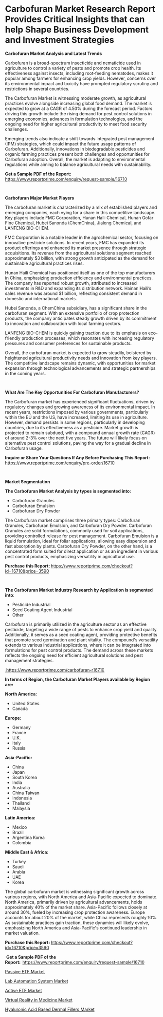 <p><h1>Carbofuran Market Research Report Provides Critical Insights that can help Shape Business Development and Investment Strategies</h1></p><p><strong>Carbofuran Market Analysis and Latest Trends</strong></p>
<p><p>Carbofuran is a broad-spectrum insecticide and nematicide used in agriculture to control a variety of pests and promote crop health. Its effectiveness against insects, including root-feeding nematodes, makes it popular among farmers for enhancing crop yields. However, concerns over its environmental impact and toxicity have prompted regulatory scrutiny and restrictions in several countries.</p><p>The Carbofuran Market is witnessing moderate growth, as agricultural practices evolve alongside increasing global food demand. The market is expected to grow at a CAGR of 4.50% during the forecast period. Factors driving this growth include the rising demand for pest control solutions in emerging economies, advances in formulation technologies, and the ongoing need for higher agricultural productivity to meet food security challenges. </p><p>Emerging trends also indicate a shift towards integrated pest management (IPM) strategies, which could impact the future usage patterns of Carbofuran. Additionally, innovations in biodegradable pesticides and organic farming practices present both challenges and opportunities for Carbofuran adoption. Overall, the market is adapting to environmental regulations while aiming to balance agricultural needs with sustainability.</p></p>
<p><strong>Get a Sample PDF of the Report:&nbsp;</strong> <a href="https://www.reportprime.com/enquiry/request-sample/16710?utm_campaign=38&utm_medium=2&utm_source=Github&utm_content=ia&utm_term=24112024&utm_id=carbofuran">https://www.reportprime.com/enquiry/request-sample/16710</a></p>
<p>&nbsp;</p>
<p><strong>Carbofuran Major Market Players</strong></p>
<p><p>The carbofuran market is characterized by a mix of established players and emerging companies, each vying for a share in this competitive landscape. Key players include FMC Corporation, Hunan Haili Chemical, Hunan Gofar Fine Chemical, Hubei Sanonda (ChemChina), Jialong Chemical, and LANFENG BIO-CHEM. </p><p>FMC Corporation is a notable leader in the agrochemical sector, focusing on innovative pesticide solutions. In recent years, FMC has expanded its product offerings and enhanced its market presence through strategic acquisitions. Its revenue from the agricultural solutions segment reached approximately $3 billion, with strong growth anticipated as the demand for sustainable agricultural practices rises.</p><p>Hunan Haili Chemical has positioned itself as one of the top manufacturers in China, emphasizing production efficiency and environmental practices. The company has reported robust growth, attributed to increased investments in R&D and expanding its distribution network. Hainan Haili’s sales revenue was around $1 billion, reflecting consistent demand in domestic and international markets.</p><p>Hubei Sanonda, a ChemChina subsidiary, has a significant share in the carbofuran segment. With an extensive portfolio of crop protection products, the company anticipates steady growth driven by its commitment to innovation and collaboration with local farming sectors. </p><p>LANFENG BIO-CHEM is quickly gaining traction due to its emphasis on eco-friendly production processes, which resonates with increasing regulatory pressures and consumer preferences for sustainable products. </p><p>Overall, the carbofuran market is expected to grow steadily, bolstered by heightened agricultural productivity needs and innovation from key players. The competitive landscape remains dynamic, with opportunities for market expansion through technological advancements and strategic partnerships in the coming years.</p></p>
<p>&nbsp;</p>
<p><strong>What Are The Key Opportunities For Carbofuran Manufacturers?</strong></p>
<p><p>The Carbofuran market has experienced significant fluctuations, driven by regulatory changes and growing awareness of its environmental impact. In recent years, restrictions imposed by various governments, particularly within the EU and the US, have increased, limiting its use in agriculture. However, demand persists in some regions, particularly in developing countries, due to its effectiveness as a pesticide. Market growth is projected to remain subdued, with a compound annual growth rate (CAGR) of around 2-3% over the next five years. The future will likely focus on alternative pest control solutions, paving the way for a gradual decline in Carbofuran usage.</p></p>
<p><strong>Inquire or Share Your Questions If Any Before Purchasing This Report:</strong> <a href="https://www.reportprime.com/enquiry/pre-order/16710?utm_campaign=38&utm_medium=2&utm_source=Github&utm_content=ia&utm_term=24112024&utm_id=carbofuran">https://www.reportprime.com/enquiry/pre-order/16710</a></p>
<p>&nbsp;</p>
<p><strong>Market Segmentation</strong></p>
<p><strong>The Carbofuran Market Analysis by types is segmented into:</strong></p>
<p><ul><li>Carbofuran Granules</li><li>Carbofuran Emulsion</li><li>Carbofuran Dry Powder</li></ul></p>
<p><p>The Carbofuran market comprises three primary types: Carbofuran Granules, Carbofuran Emulsion, and Carbofuran Dry Powder. Carbofuran Granules are solid formulations, commonly used for soil applications, providing controlled release for pest management. Carbofuran Emulsion is a liquid formulation, ideal for foliar applications, allowing easy dispersion and fast absorption by plants. Carbofuran Dry Powder, on the other hand, is a concentrated form suited for direct application or as an ingredient in various pest control products, emphasizing versatility in agricultural use.</p></p>
<p><strong>Purchase this Report:&nbsp;</strong><a href="https://www.reportprime.com/checkout?id=16710&price=3590&utm_campaign=38&utm_medium=2&utm_source=Github&utm_content=ia&utm_term=24112024&utm_id=carbofuran">https://www.reportprime.com/checkout?id=16710&price=3590</a></p>
<p>&nbsp;</p>
<p><strong>The Carbofuran Market Industry Research by Application is segmented into:</strong></p>
<p><ul><li>Pesticide Industrial</li><li>Seed Coating Agent Industrial</li><li>Other</li></ul></p>
<p><p>Carbofuran is primarily utilized in the agriculture sector as an effective pesticide, targeting a wide range of pests to enhance crop yield and quality. Additionally, it serves as a seed coating agent, providing protective benefits that promote seed germination and plant vitality. The compound's versatility extends to various industrial applications, where it can be integrated into formulations for pest control products. The demand across these markets reflects the ongoing need for efficient agricultural solutions and pest management strategies.</p></p>
<p><a href="https://www.reportprime.com/carbofuran-r16710?utm_campaign=38&utm_medium=2&utm_source=Github&utm_content=ia&utm_term=24112024&utm_id=carbofuran">&nbsp;https://www.reportprime.com/carbofuran-r16710</a></p>
<p><strong>In terms of Region, the Carbofuran Market Players available by Region are:</strong></p>
<p>
    <p> <strong> North America: </strong>
        <ul>
            <li>United States</li>
            <li>Canada</li>
        </ul>
        </p> 
    <p> <strong> Europe: </strong>
        <ul>
            <li>Germany</li>
            <li>France</li>
            <li>U.K.</li>
            <li>Italy</li>
            <li>Russia</li>
        </ul>
        </p> 
    <p> <strong> Asia-Pacific: </strong>
        <ul>
            <li>China</li>
            <li>Japan</li>
            <li>South Korea</li>
            <li>India</li>
            <li>Australia</li>
            <li>China Taiwan</li>
            <li>Indonesia</li>
            <li>Thailand</li>
            <li>Malaysia</li>
        </ul>
        </p> 
    <p> <strong> Latin America: </strong>
        <ul>
            <li>Mexico</li>
            <li>Brazil</li>
            <li>Argentina Korea</li>
            <li>Colombia</li>
        </ul>
        </p> 
    <p> <strong> Middle East & Africa: </strong>
        <ul>
            <li>Turkey</li>
            <li>Saudi</li>
            <li>Arabia</li>
            <li>UAE</li>
            <li>Korea</li>
        </ul>
    </p>
    </p>
<p><p>The global carbofuran market is witnessing significant growth across various regions, with North America and Asia-Pacific expected to dominate. North America, primarily driven by agricultural advancements, holds approximately 40% of the market share. Asia-Pacific follows closely at around 30%, fueled by increasing crop protection awareness. Europe accounts for about 20% of the market, while China represents roughly 10%. As sustainable practices gain traction, these dynamics will likely evolve, emphasizing North America and Asia-Pacific's continued leadership in market valuation.</p></p>
<p><strong>Purchase this Report: </strong><a href="https://www.reportprime.com/checkout?id=16710&price=3590&utm_campaign=38&utm_medium=2&utm_source=Github&utm_content=ia&utm_term=24112024&utm_id=carbofuran">https://www.reportprime.com/checkout?id=16710&price=3590</a></p>
<p>&nbsp;<strong>Get a Sample PDF of the Report:&nbsp;&nbsp;</strong><a href="https://www.reportprime.com/enquiry/request-sample/16710?utm_campaign=38&utm_medium=2&utm_source=Github&utm_content=ia&utm_term=24112024&utm_id=carbofuran">https://www.reportprime.com/enquiry/request-sample/16710</a></p>
<p><strong></strong></p>
<p><p><a href="https://issuu.com/reportprime-2/docs/passive-etf-market-size-2030.pptx_7c6452601ad244?utm_campaign=38&utm_medium=2&utm_source=Github&utm_content=ia&utm_term=24112024&utm_id=carbofuran">Passive ETF Market</a></p><p><a href="https://www.linkedin.com/pulse/size-estimationof-lab-automation-system-market-forecast-m23je?utm_campaign=38&utm_medium=2&utm_source=Github&utm_content=ia&utm_term=24112024&utm_id=carbofuran">Lab Automation System Market</a></p><p><a href="https://issuu.com/reportprime-2/docs/active-etf-market-size-2030.pptx_ea4b5921c20626?utm_campaign=38&utm_medium=2&utm_source=Github&utm_content=ia&utm_term=24112024&utm_id=carbofuran">Active ETF Market</a></p><p><a href="https://www.linkedin.com/pulse/virtual-reality-medicine-market-scope-provide-valuable-yng9e?utm_campaign=38&utm_medium=2&utm_source=Github&utm_content=ia&utm_term=24112024&utm_id=carbofuran">Virtual Reality in Medicine Market</a></p><p><a href="https://github.com/luisem4tmccuan/Market-Research-Report-List-1/blob/main/hyaluronic-acid-based-dermal-fillers-market.md?utm_campaign=38&utm_medium=2&utm_source=Github&utm_content=ia&utm_term=24112024&utm_id=carbofuran">Hyaluronic Acid Based Dermal Fillers Market</a></p></p>